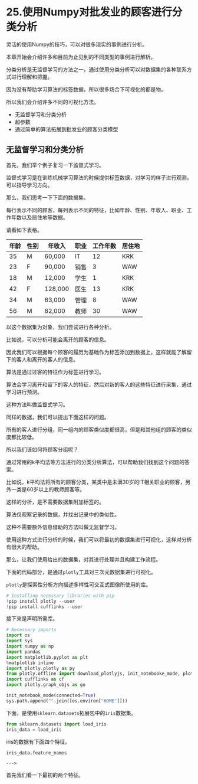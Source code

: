 



# 25.使用Numpy对批发业的顾客进行分类分析

灵活的使用Numpy的技巧，可以对很多现实的事例进行分析。

本章开始会介绍许多和目前为止见到的不同类型的事例进行解析。

分类分析是无监督学习的方法之一，通过使用分类分析可以对数据集的各种联系方式进行理解和把握。

因为没有帮助学习算法的标签数据，所以很多场合下可视化的都是物。

所以我们会介绍许多不同的可视化方法。

* 无监督学习和分类分析
* 超参数
* 通过简单的算法拓展到批发业的顾客分类模型

## 无监督学习和分类分析

首先，我们举个例子复习一下监督式学习。

监督式学习是在训练机械学习算法的时候提供标签数据，对学习的样子进行观测，可以指导学习方向。

那么，我们思考一下下面的数据集。

每行表示不同的顾客，每列表示不同的特征，比如年龄、性别、年收入、职业、工作年数以及居住地等数据。

请看如下表格。

年龄 | 性别 | 年收入 | 职业 | 工作年数 | 居住地
---- | ---- | ---- | ---- | ---- | ---- 
35 | M | 60,000 | IT | 12 | KRK
23 | F | 90,000 | 销售 | 3 | WAW
18 | M | 12,000 | 学生 | 1 | KRK
42 | F | 128,000 | 医生 | 13 | KRK
34 | M | 63,000 | 管理 | 8 | WAW
56 | M | 82,000 | 教师 | 30 | WAW

以这个数据集为对象，我们尝试进行各种分析。

比如说，可以分析可能会离开的顾客的信息。

因此我们可以根据每个顾客的履历为基础作为标签添加到数据上，这样就能了解留下的客人和离开的客人的信息。

算法是通过过客的特征作为标签进行学习。

算法会学习离开和留下的客人的特征，然后对新的客人的这些特征进行采集，通过学习进行预测。

这种方法叫做监督式学习。

同样的数据，我们可以提出下面这样的问题。

所有的客人进行分组，同一组内的顾客类似度都很高，但是和其他组的顾客的类似度都比较低。

所以我们该如何将顾客分组呢？

通过常用的k平均法等方法进行的分类分析算法，可以帮助我们找到这个问题的答案。

比如说，k平均法将所有的顾客分类，某类中是未满30岁的IT相关职业的顾客，另外一类是60岁以上的教师顾客等。

这样的分析，是不需要数据集附加标签的。

算法仅观察记录的数据，并找出记录中的类似性。

这种不需要额外信息借助的方法叫做无监督学习。

使用这种方式进行分析的时候，我们可以将最初的数据集进行可视化，这样对分析有很大的帮助。

那么，让我们使用给出的数据集，对其进行处理并且构建工作流程。

下面的代码部分，是通过`plotly`工具对三次元数据集进行可视化。

`plotly`是探索性分析方向描述多样性可交互式图像所使用的库。

```python
# Installing necessary libraries with pip
!pip install plotly --user
!pip install cufflinks --user
```

接下来是声明所需库。

```python
# Necessary imports
import os
import sys
import numpy as np
import pandas
import matplotlib.pyplot as plt
%matplotlib inline
import plotly.plotly as py
from plotly.offline import download_plotlyjs, init_notebooke_mode, plot, iplot
import cufflinks as cf
import plotly.graph_objs as go

init_notebook_mode(connected=True)
sys.path.append("".join([os.environ["HOME"]]))
```

下面，是使用`sklearn.datasets`拓展包中的`iris`数据集。

```python
from sklearn.datasets import load_iris
iris_data = load_iris
```

iris的数据有下面四个特征。
```python
iris_data.feature_names
```
    --->
    
首先我们看一下最初的两个特征。







